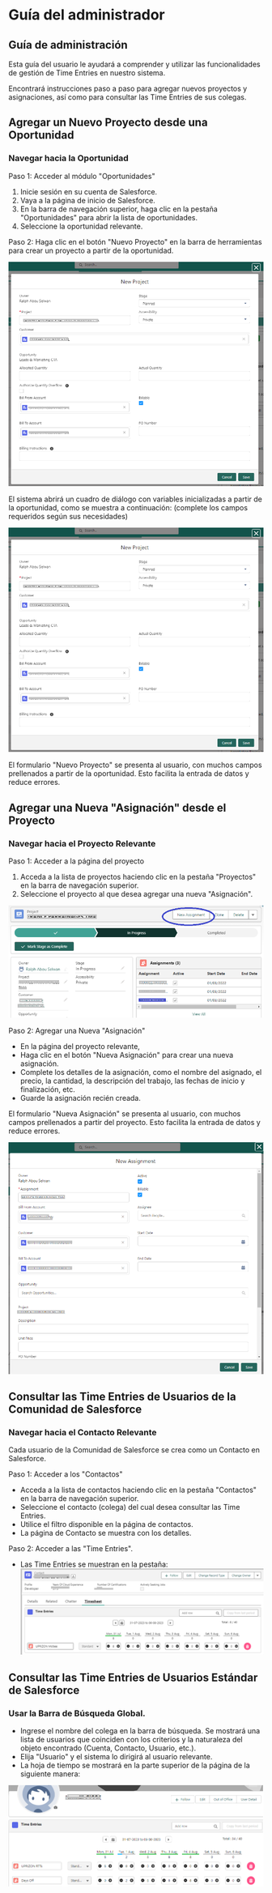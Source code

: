 # Guía del administrador
## Guía de administración

Esta guía del usuario le ayudará a comprender y utilizar las funcionalidades de gestión de Time Entries en nuestro sistema.

Encontrará instrucciones paso a paso para agregar nuevos proyectos y asignaciones, así como para consultar las Time Entries de sus colegas.

## Agregar un Nuevo Proyecto desde una Oportunidad

### Navegar hacia la Oportunidad
Paso 1: Acceder al módulo "Oportunidades"

1. Inicie sesión en su cuenta de Salesforce.
2. Vaya a la página de inicio de Salesforce.
3. En la barra de navegación superior, haga clic en la pestaña "Oportunidades" para abrir la lista de oportunidades.
4. Seleccione la oportunidad relevante.

Paso 2: Haga clic en el botón "Nuevo Proyecto" en la barra de herramientas para crear un proyecto a partir de la oportunidad.

![alt_text](images/timesheetInitialSetup/newProject.png "image_tooltip")

El sistema abrirá un cuadro de diálogo con variables inicializadas a partir de la oportunidad, como se muestra a continuación: (complete los campos requeridos según sus necesidades)

![alt_text](images/timesheetInitialSetup/newProject.png "image_tooltip")

El formulario "Nuevo Proyecto" se presenta al usuario, con muchos campos prellenados a partir de la oportunidad. Esto facilita la entrada de datos y reduce errores.

## Agregar una Nueva "Asignación" desde el Proyecto

### Navegar hacia el Proyecto Relevante

Paso 1: Acceder a la página del proyecto

1. Acceda a la lista de proyectos haciendo clic en la pestaña "Proyectos" en la barra de navegación superior.
2. Seleccione el proyecto al que desea agregar una nueva "Asignación".

![alt_text](images/timesheetInitialSetup/project.png "image_tooltip")

Paso 2: Agregar una Nueva "Asignación"
* En la página del proyecto relevante,
* Haga clic en el botón "Nueva Asignación" para crear una nueva asignación.
* Complete los detalles de la asignación, como el nombre del asignado, el precio, la cantidad, la descripción del trabajo, las fechas de inicio y finalización, etc.
* Guarde la asignación recién creada.

El formulario "Nueva Asignación" se presenta al usuario, con muchos campos prellenados a partir del proyecto. Esto facilita la entrada de datos y reduce errores.

![alt_text](images/timesheetInitialSetup/newAssignment.png "image_tooltip")

## Consultar las Time Entries de Usuarios de la Comunidad de Salesforce

### Navegar hacia el Contacto Relevante

Cada usuario de la Comunidad de Salesforce se crea como un Contacto en Salesforce.

Paso 1: Acceder a los "Contactos"

* Acceda a la lista de contactos haciendo clic en la pestaña "Contactos" en la barra de navegación superior.
* Seleccione el contacto (colega) del cual desea consultar las Time Entries.
* Utilice el filtro disponible en la página de contactos.
* La página de Contacto se muestra con los detalles.

Paso 2: Acceder a las "Time Entries".

* Las Time Entries se muestran en la pestaña:
![alt_text](images/timesheetInitialSetup/contactTimeEntries.png "image_tooltip")

## Consultar las Time Entries de Usuarios Estándar de Salesforce

### Usar la Barra de Búsqueda Global.

* Ingrese el nombre del colega en la barra de búsqueda. Se mostrará una lista de usuarios que coinciden con los criterios y la naturaleza del objeto encontrado (Cuenta, Contacto, Usuario, etc.).
* Elija "Usuario" y el sistema lo dirigirá al usuario relevante.
* La hoja de tiempo se mostrará en la parte superior de la página de la siguiente manera:

![alt_text](images/timesheetInitialSetup/userTimeEntries.png "image_tooltip")